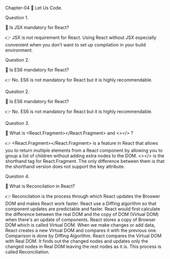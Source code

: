 Chapter-04 🚀 Let Us Code.

Question 1.

🎯 Is JSX mandatory for React?

👉 JSX is not requirement for React. Using React without JSX especially convenient when you don't want to set up compilation in your build environment.

Question 2.

🎯 Is ES6 mandatory for React?

👉 No. ES6 is not mandatory for React but it is highly recommendable.

Question 2.

🎯 Is ES6 mandatory for React?

👉 No. ES6 is not mandatory for React but it is highly recommendable.

Question 3.

🎯 What is <React.Fragment></React.Fragment> and <></> ?

👉 <React.Fragment></React.Fragment> is a feature in React that allows you to return multiple elements from a React component by allowing you to group a list of children without adding extra nodes to the DOM. <></> is the shorthand tag for React.Fragment. The only difference between them is that the shorthand version does not support the key attribute.

Question 4.

🎯 What is Reconcilation in React?

👉 Reconcilation is the process through which React updates the Broswer DOM and makes React work faster. React use a Diffing algorithm so that component updates are predictable and faster. React would first calculate the difference between the real DOM and the copy of DOM (Virtual DOM) when there's an update of components. React stores a copy of Browser DOM which is called Virtual DOM. When we make changes or add data, React creates a new Virtual DOM and compares it with the previous one. Comparison is done by Diffing Algorithm. React compares the Virtual DOM with Real DOM. It finds out the changed nodes and updates only the changed nodes in Real DOM leaving the rest nodes as it is. This process is called Reconciliation.
